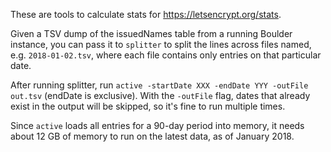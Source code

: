 These are tools to calculate stats for https://letsencrypt.org/stats.

Given a TSV dump of the issuedNames table from a running Boulder instance, you
can pass it to `splitter` to split the lines across files named, e.g.
`2018-01-02.tsv`, where each file contains only entries on that particular date.

After running splitter, run `active -startDate XXX -endDate YYY -outFile out.tsv` 
(endDate is exclusive). With the `-outFile` flag, dates that already exist in
the output will be skipped, so it's fine to run multiple times.

Since `active` loads all entries for a 90-day period into memory, it needs about
12 GB of memory to run on the latest data, as of January 2018.
